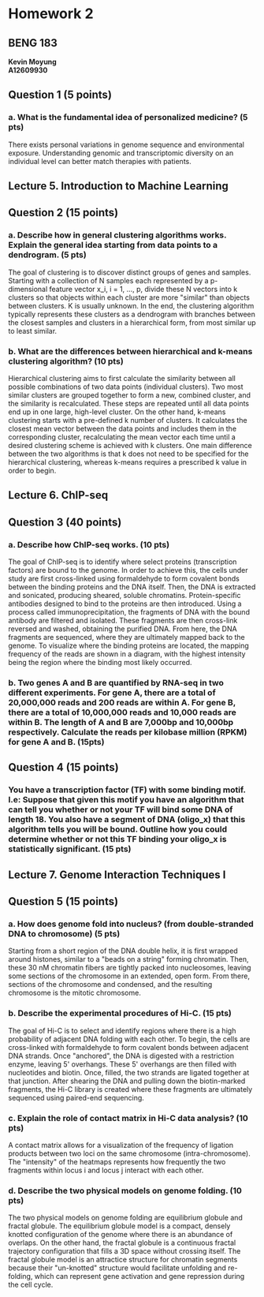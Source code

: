 # Homework 2
## BENG 183

**Kevin Moyung**   
**A12609930**

## Question 1 (5 points)

### a. What is the fundamental idea of personalized medicine? (5 pts)

There exists personal variations in genome sequence and environmental exposure. Understanding genomic and transcriptomic diversity on an individual level can better match therapies with patients.  

## Lecture 5. Introduction to Machine Learning

## Question 2 (15 points)

### a. Describe how in general clustering algorithms works. Explain the general idea starting from data points to a dendrogram. (5 pts)

The goal of clustering is to discover distinct groups of genes and samples. Starting with a collection of N samples each represented by a p-dimensional feature vector x_i, i = 1, ..., p, divide these N vectors into k clusters so that objects within each cluster are more "similar" than objects between clusters. K is usually unknown. In the end, the clustering algorithm typically represents these clusters as a dendrogram with branches between the closest samples and clusters in a hierarchical form, from most similar up to least similar.

### b. What are the differences between hierarchical and k-means clustering algorithm? (10 pts)

Hierarchical clustering aims to first calculate the similarity between all possible combinations of two data points (individual clusters). Two most similar clusters are grouped together to form a new, combined cluster, and the similarity is recalculated. These steps are repeated until all data points end up in one large, high-level cluster. On the other hand, k-means clustering starts with a pre-defined k number of clusters. It calculates the closest mean vector between the data points and includes them in the corresponding cluster, recalculating the mean vector each time until a desired clustering scheme is achieved with k clusters. One main difference between the two algorithms is that k does not need to be specified for the hierarchical clustering, whereas k-means requires a prescribed k value in order to begin.

## Lecture 6. ChIP-seq

## Question 3 (40 points)

### a. Describe how ChIP-seq works. (10 pts)

The goal of ChIP-seq is to identify where select proteins (transcription factors) are bound to the genome. In order to achieve this, the cells under study are first cross-linked using formaldehyde to form covalent bonds between the binding proteins and the DNA itself. Then, the DNA is extracted and sonicated, producing sheared, soluble chromatins. Protein-specific antibodies designed to bind to the proteins are then introduced. Using a process called immunoprecipitation, the fragments of DNA with the bound antibody are filtered and isolated. These fragments are then cross-link reversed and washed, obtaining the purified DNA. From here, the DNA fragments are sequenced, where they are ultimately mapped back to the genome. To visualize where the binding proteins are located, the mapping frequency of the reads are shown in a diagram, with the highest intensity being the region where the binding most likely occurred. 

### b. Two genes A and B are quantified by RNA-seq in two different experiments. For gene A, there are a total of 20,000,000 reads and 200 reads are within A. For gene B, there are a total of 10,000,000 reads and 10,000 reads are within B. The length of A and B are 7,000bp and 10,000bp respectively. Calculate the reads per kilobase million (RPKM) for gene A and B. (15pts) 



## Question 4 (15 points)

### You have a transcription factor (TF) with some binding motif. I.e: Suppose that given this motif you have an algorithm that can tell you whether or not your TF will bind some DNA of length 18. You also have a segment of DNA (oligo_x) that this algorithm tells you will be bound. Outline how you could determine whether or not this TF binding your oligo_x is statistically significant. (15 pts)

## Lecture 7. Genome Interaction Techniques I

## Question 5 (15 points)

### a. How does genome fold into nucleus? (from double-stranded DNA to chromosome) (5 pts)

Starting from a short region of the DNA double helix, it is first wrapped around histones, similar to a "beads on a string" forming chromatin. Then, these 30 nM chromatin fibers are tightly packed into nucleosomes, leaving some sections of the chromosome in an extended, open form. From there, sections of the chromosome and condensed, and the resulting chromosome is the mitotic chromosome.

### b. Describe the experimental procedures of Hi-C. (15 pts)

The goal of Hi-C is to select and identify regions where there is a high probability of adjacent DNA folding with each other. To begin, the cells are cross-linked with formaldehyde to form covalent bonds between adjacent DNA strands. Once "anchored", the DNA is digested with a restriction enzyme, leaving 5' overhangs. These 5' overhangs are then filled with nucleotides and biotin. Once, filled, the two strands are ligated together at that junction. After shearing the DNA and pulling down the biotin-marked fragments, the Hi-C library is created where these fragments are ultimately sequenced using paired-end sequencing. 

### c. Explain the role of contact matrix in Hi-C data analysis? (10 pts)

A contact matrix allows for a visualization of the frequency of ligation products between two loci on the same chromosome (intra-chromosome). The "intensity" of the heatmaps represents how frequently the two fragments within locus i and locus j interact with each other.

### d. Describe the two physical models on genome folding. (10 pts)

The two physical models on genome folding are equilibrium globule and fractal globule. The equilibrium globule model is a compact, densely knotted configuration of the genome where there is an abundance of overlaps. On the other hand, the fractal globule is a continuous fractal trajectory configuration that fills a 3D space without crossing itself. The fractal globule model is an attractice structure for chromatin segments because their "un-knotted" structure would facilitate unfolding and re-folding, which can represent gene activation and gene repression during the cell cycle.
